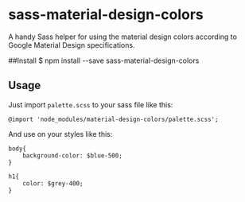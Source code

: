 # sass-material-design-colors
A handy Sass helper for using the material design colors according to Google Material Design specifications.

##Install
	$ npm install --save sass-material-design-colors

## Usage

Just import `palette.scss` to your sass file like this:

	@import 'node_modules/material-design-colors/palette.scss';

And use on your styles like this:

	body{
		background-color: $blue-500;
	}

	h1{
		color: $grey-400;
	}
